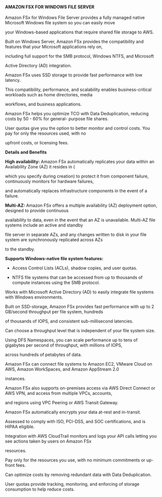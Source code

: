 #### AMAZON FSX FOR WINDOWS FILE SERVER


Amazon FSx for Windows File Server provides a fully managed native Microsoft Windows file system so you can easily move

your Windows-based applications that require shared file storage to AWS.


Built on Windows Server, Amazon FSx provides the compatibility and features that your Microsoft applications rely on,

including full support for the SMB protocol, Windows NTFS, and Microsoft


Active Directory (AD) integration.


Amazon FSx uses SSD storage to provide fast performance with low latency.


This compatibility, performance, and scalability enables business-critical workloads such as home directories, media

workflows, and business applications.


Amazon FSx helps you optimize TCO with Data Deduplication, reducing costs by 50 - 60% for general- purpose file shares.


User quotas give you the option to better monitor and control costs. You pay for only the resources used, with no

upfront costs, or licensing fees.


**Details and Benefits**


**High availability:** Amazon FSx automatically replicates your data within an Availability Zone (AZ) it resides in (

which you specify during creation) to protect it from component failure, continuously monitors for hardware failures,

and automatically replaces infrastructure components in the event of a failure.


**Multi-AZ:** Amazon FSx offers a multiple availability (AZ) deployment option, designed to provide continuous

availability to data, even in the event that an AZ is unavailable. Multi-AZ file systems include an active and standby

file server in separate AZs, and any changes written to disk in your file system are synchronously replicated across AZs

to the standby.


**Supports Windows-native file system features:**


- Access Control Lists (ACLs), shadow copies, and user quotas.

- NTFS file systems that can be accessed from up to thousands of compute instances using the SMB protocol.


Works with Microsoft Active Directory (AD) to easily integrate file systems with Windows environments.


Built on SSD-storage, Amazon FSx provides fast performance with up to 2 GB/second throughput per file system, hundreds

of thousands of IOPS, and consistent sub-millisecond latencies.


Can choose a throughput level that is independent of your file system size.


Using DFS Namespaces, you can scale performance up to tens of gigabytes per second of throughput, with millions of IOPS,

across hundreds of petabytes of data.


Amazon FSx can connect file systems to Amazon EC2, VMware Cloud on AWS, Amazon WorkSpaces, and Amazon AppStream 2.0

instances.


Amazon FSx also supports on-premises access via AWS Direct Connect or AWS VPN, and access from multiple VPCs, accounts,

and regions using VPC Peering or AWS Transit Gateway.


Amazon FSx automatically encrypts your data at-rest and in-transit.


Assessed to comply with ISO, PCI-DSS, and SOC certifications, and is HIPAA eligible.


Integration with AWS CloudTrail monitors and logs your API calls letting you see actions taken by users on Amazon FSx

resources.


Pay only for the resources you use, with no minimum commitments or up-front fees.


Can optimize costs by removing redundant data with Data Deduplication.


User quotas provide tracking, monitoring, and enforcing of storage consumption to help reduce costs.

